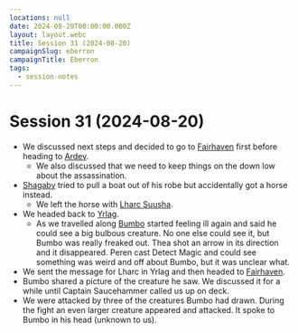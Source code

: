 ```yaml
---
locations: null
date: 2024-08-20T00:00:00.000Z
layout: layout.webc
title: Session 31 (2024-08-20)
campaignSlug: eberron
campaignTitle: Eberron
tags:
  - session-notes
---
```

# Session 31 (2024-08-20)

- We discussed next steps and decided to go to [Fairhaven](locations/fairhaven.md) first before heading to [Ardev](locations/ardev.md).
	- We also discussed that we need to keep things on the down low about the assassination.
- [Shagaby](pcs/shagaby.md) tried to pull a boat out of his robe but accidentally got a horse instead.
	- We left the horse with [Lharc Suusha](npcs/lharc-suusha.md).
- We headed back to [Yrlag](locations/yrlag.md).
	- As we travelled along [Bumbo](pcs/bumbo.md) started feeling ill again and said he could see a big bulbous creature. No one else could see it, but Bumbo was really freaked out. Thea shot an arrow in its direction and it disappeared. Peren cast Detect Magic and could see something was weird and off about Bumbo, but it was unclear what.
- We sent the message for Lharc in Yrlag and then headed to [Fairhaven](locations/fairhaven.md).
- Bumbo shared a picture of the creature he saw. We discussed it for a while until Captain Saucehammer called us up on deck.
- We were attacked by three of the creatures Bumbo had drawn. During the fight an even larger creature appeared and attacked. It spoke to Bumbo in his head (unknown to us).
